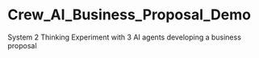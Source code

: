 # Crew_AI_Business_Proposal_Demo
System 2 Thinking Experiment with 3 AI agents developing a business proposal
